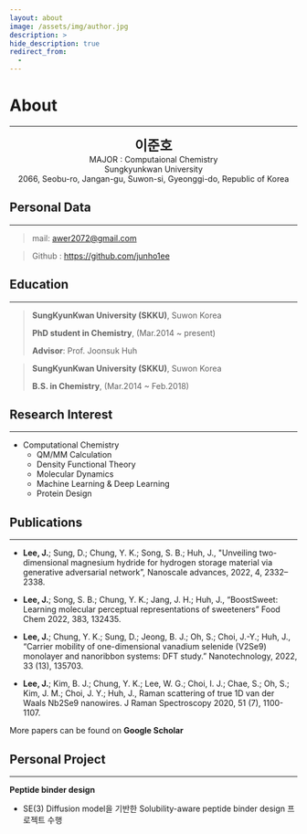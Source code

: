 ```yaml
---
layout: about
image: /assets/img/author.jpg
description: >
hide_description: true
redirect_from:
  -
---
```



# About

<!--author-->

* * *
<center>
<span style=
"font-size:170%;
font-weight:bold">
이준호
</span>
</center>

<center>MAJOR : Computaional Chemistry</center>

<center>Sungkyunkwan University</center>

<center>2066, Seobu-ro, Jangan-gu, Suwon-si, Gyeonggi-do, Republic of Korea</center>

## Personal Data
---
> mail: awer2072@gmail.com

> Github : <a href="https://github.com/junho1ee">https://github.com/junho1ee</a>


## Education
---
> __SungKyunKwan University (SKKU)__, Suwon Korea
>
> __PhD student in Chemistry__, (Mar.2014 ~ present)
> 
> __Advisor__: Prof. Joonsuk Huh 


> __SungKyunKwan University (SKKU)__, Suwon Korea
>
> __B.S. in Chemistry__, (Mar.2014 ~ Feb.2018)


## Research Interest
---

* Computational Chemistry
    + QM/MM Calculation
    + Density Functional Theory
    + Molecular Dynamics
    + Machine Learning & Deep Learning
    + Protein Design

## Publications

---

* __Lee, J.__; Sung, D.; Chung, Y. K.; Song, S. B.; Huh, J., "Unveiling two-dimensional magnesium hydride for hydrogen storage material via generative adversarial network”, Nanoscale advances, 2022, 4, 2332–2338. <a href="https://pubs.rsc.org/en/content/articlehtml/2022/na/d1na00862e"></a>

* __Lee, J.__; Song, S. B.; Chung, Y. K.; Jang, J. H.; Huh, J., “BoostSweet: Learning molecular perceptual representations of sweeteners” Food Chem 2022, 383, 132435. <a href="https://www.sciencedirect.com/science/article/pii/S0308814622003971"></a>

* __Lee, J.__; Chung, Y. K.; Sung, D.; Jeong, B. J.; Oh, S.; Choi, J.-Y.; Huh, J., “Carrier mobility of one-dimensional vanadium selenide (V2Se9) monolayer and nanoribbon systems: DFT study.” Nanotechnology, 2022, 33 (13), 135703. <a href="https://iopscience.iop.org/article/10.1088/1361-6528/ac4288/meta"></a>

* __Lee, J.__; Kim, B. J.; Chung, Y. K.; Lee, W. G.; Choi, I. J.; Chae, S.; Oh, S.; Kim, J. M.; Choi, J. Y.; Huh, J., Raman scattering of true 1D van der Waals Nb2Se9 nanowires. J Raman Spectroscopy 2020, 51 (7), 1100-1107. <a href="https://analyticalsciencejournals.onlinelibrary.wiley.com/doi/full/10.1002/jrs.5892"></a>


More papers can be found on __Google Scholar__<a href="https://scholar.google.com/citations?hl=ko&user=Qvwzb60AAAAJ"></a>

## Personal Project
---

**Peptide binder design**

* SE(3) Diffusion model을 기반한 Solubility-aware peptide binder design 프로젝트 수행

